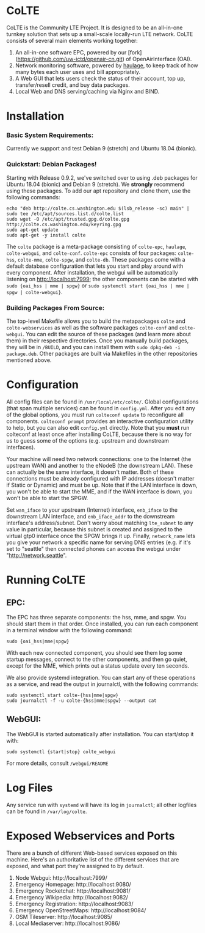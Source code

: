 # CoLTE
CoLTE is the Community LTE Project. It is designed to be an all-in-one turnkey solution that sets up a small-scale locally-run LTE network. CoLTE consists of several main elements working together:
1) An all-in-one software EPC, powered by our [fork] (https://github.com/uw-ictd/openair-cn.git) of OpenAirInterface (OAI).
2) Network monitoring software, powered by [haulage](https://github.com/uw-ictd/haulage), to keep track of how many bytes each user uses and bill appropriately.
3) A Web GUI that lets users check the status of their account, top up, transfer/resell credit, and buy data packages.
4) Local Web and DNS serving/caching via Nginx and BIND.

# Installation
### Basic System Requirements:
Currently we support and test Debian 9 (stretch) and Ubuntu 18.04 (bionic).

### Quickstart: Debian Packages!
Starting with Release 0.9.2, we've switched over to using .deb packages for Ubuntu 18.04 (bionic) and Debian 9 (stretch). We **strongly** recommend using these packages. To add our apt repository and clone them, use the following commands:
```
echo "deb http://colte.cs.washington.edu $(lsb_release -sc) main" | sudo tee /etc/apt/sources.list.d/colte.list
sudo wget -O /etc/apt/trusted.gpg.d/colte.gpg http://colte.cs.washington.edu/keyring.gpg
sudo apt-get update
sudo apt-get -y install colte
```
The `colte` package is a meta-package consisting of `colte-epc`, `haulage`, `colte-webgui`, and `colte-conf`. `colte-epc` consists of four packages: `colte-hss`, `colte-mme`, `colte-spgw`, and `colte-db`. These packages come with a default database configuration that lets you start and play around with every component. After installation, the webgui will be automatically listening on [http://localhost:7999](http://localhost:7999); the other components can be started with `sudo {oai_hss | mme | spgw}` or `sudo systemctl start {oai_hss | mme | spgw | colte-webgui}`.

### Building Packages From Source:
The top-level Makefile allows you to build the metapackages `colte` and `colte-webservices` as well as the software packages `colte-conf` and `colte-webgui`. You can edit the source of these packages (and learn more about them) in their respective directories. Once you manually build packages, they will be in `/BUILD`, and you can install them with `sudo dpkg-deb -i package.deb`. Other packages are built via Makefiles in the other repositories mentioned above.

# Configuration
All config files can be found in `/usr/local/etc/colte/`. Global configurations (that span multiple services) can be found in `config.yml`. After you edit any of the global options, you must run `colteconf update` to reconfigure all components. `colteconf prompt` provides an interactive configuration utility to help, but you can also edit `config.yml` directly. Note that you **must** run colteconf at least once after installing CoLTE, because there is no way for us to guess some of the options (e.g. upstream and downstream interfaces).

Your machine will need two network connections: one to the Internet (the upstream WAN) and another to the eNodeB (the downstream LAN). These can actually be the same interface, it doesn't matter. Both of these connections must be already configured with IP addresses (doesn't matter if Static or Dynamic) and must be up. Note that if the LAN interface is down, you won't be able to start the MME, and if the WAN interface is down, you won't be able to start the SPGW.

Set `wan_iface` to your upstream (Internet) interface, `enb_iface` to the downstream LAN interface, and `enb_iface_addr` to the downstream interface's address/subnet. Don't worry about matching `lte_subnet` to any value in particular, because this subnet is created and assigned to the virtual gtp0 interface once the SPGW brings it up. Finally, `network_name` lets you give your network a specific name for serving DNS entries (e.g. if it's set to "seattle" then connected phones can access the webgui under "http://network.seattle".

# Running CoLTE
## EPC:
The EPC has three separate components: the hss, mme, and spgw. You should start them in that order. Once installed, you can run each component in a terminal window with the following command:
```
sudo {oai_hss|mme|spgw}
```

With each new connected component, you should see them log some startup messages, connect to the other components, and then go quiet, except for the MME, which prints out a status update every ten seconds.

We also provide systemd integration. You can start any of these operations as a service, and read the output in journalctl, with the following commands:
```
sudo systemctl start colte-{hss|mme|spgw}
sudo journalctl -f -u colte-{hss|mme|spgw} --output cat
```

## WebGUI:
The WebGUI is started automatically after installation. You can start/stop it with:
```
sudo systemctl {start|stop} colte_webgui
```
For more details, consult `/webgui/README`

# Log Files
Any service run with `systemd` will have its log in `journalctl`; all other logfiles can be found in `/var/log/colte`.

# Exposed Webservices and Ports
There are a bunch of different Web-based services exposed on this machine. Here's an authoritative list of the different services that are exposed, and what port they're assigned to by default.

1. Node Webgui: http://localhost:7999/
2. Emergency Homepage: http://localhost:9080/
3. Emergency Rocketchat: http://localhost:9081/
4. Emergency Wikipedia: http://localhost:9082/
5. Emergency Registration: http://localhost:9083/
6. Emergency OpenStreetMaps: http://localhost:9084/
7. OSM Tileserver: http://localhost:9085/
8. Local Mediaserver: http://localhost:9086/
